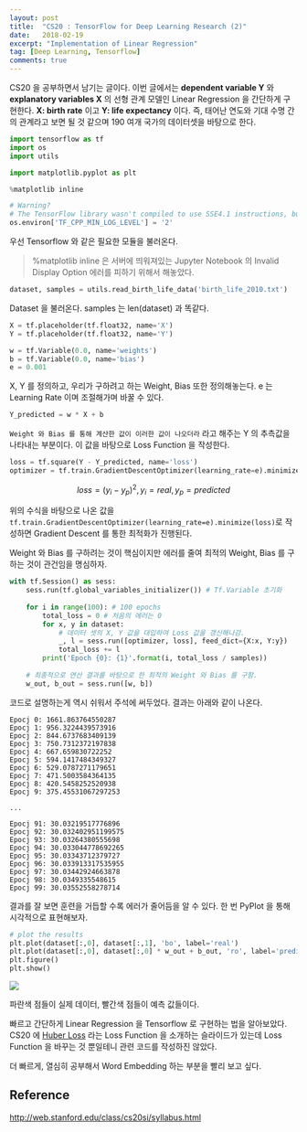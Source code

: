 ```yaml
---
layout: post
title:  "CS20 : TensorFlow for Deep Learning Research (2)"
date:   2018-02-19
excerpt: "Implementation of Linear Regression"
tag: [Deep Learning, Tensorflow]
comments: true
---
```


CS20 을 공부하면서 남기는 글이다. 이번 글에서는 **dependent variable Y** 와 **explanatory variables X** 의 선형 관계 모델인 Linear Regression 을 간단하게 구현한다. **X: birth rate** 이고 **Y: life expectancy** 이다. 즉, 태어난 연도와 기대 수명 간의 관계라고 보면 될 것 같으며 190 여개 국가의 데이터셋을 바탕으로 한다.

```python
import tensorflow as tf
import os
import utils

import matplotlib.pyplot as plt

%matplotlib inline

# Warning?
# The TensorFlow library wasn't compiled to use SSE4.1 instructions, but these are available on your machine and could speed up CPU computations.
os.environ['TF_CPP_MIN_LOG_LEVEL'] = '2'
```
우선 Tensorflow 와 같은 필요한 모듈을 불러온다. 

> %matplotlib inline 은 서버에 띄워져있는 Jupyter Notebook 의 Invalid Display Option 에러를 피하기 위해서 해놓았다.

```python
dataset, samples = utils.read_birth_life_data('birth_life_2010.txt')
```
Dataset 을 불러온다. samples  는 len(dataset) 과 똑같다.

```python
X = tf.placeholder(tf.float32, name='X')
Y = tf.placeholder(tf.float32, name='Y')

w = tf.Variable(0.0, name='weights')
b = tf.Variable(0.0, name='bias')
e = 0.001
```
X, Y 를 정의하고, 우리가 구하려고 하는 Weight, Bias 또한 정의해놓는다. e 는 Learning Rate 이며 조절해가며 바꿀 수 있다.

```python
Y_predicted = w * X + b 
```
`Weight 와 Bias 를 통해 계산한 값이 이러한 값이 나오더라` 라고 해주는 Y 의 추측값을 나타내는 부분이다. 이 값을 바탕으로 Loss Function 을 작성한다.

```python
loss = tf.square(Y - Y_predicted, name='loss')
optimizer = tf.train.GradientDescentOptimizer(learning_rate=e).minimize(loss)
```
$$
loss = (y_i-y_p)^2, y_i = real, y_p = predicted
$$

위의 수식을 바탕으로 나온 값을 `tf.train.GradientDescentOptimizer(learning_rate=e).minimize(loss)`로 작성하면 Gradient Descent 를 통한 최적화가 진행된다. 

Weight 와 Bias 를 구하려는 것이 핵심이지만 에러를 줄여 최적의 Weight, Bias 를 구하는 것이 관건임을 명심하자.

```python
with tf.Session() as sess:
    sess.run(tf.global_variables_initializer()) # Tf.Variable 초기화
    
    for i in range(100): # 100 epochs
        total_loss = 0 # 처음의 에러는 0
        for x, y in dataset:
            # 데이터 셋의 X, Y 값을 대입하여 Loss 값을 갱신해나감.
            _, l = sess.run([optimizer, loss], feed_dict={X:x, Y:y})
            total_loss += l 
        print('Epoch {0}: {1}'.format(i, total_loss / samples))
        
    # 최종적으로 연산 결과를 바탕으로 한 최적의 Weight 와 Bias 를 구함.
    w_out, b_out = sess.run([w, b])
```
코드로 설명하는게 역시 쉬워서 주석에 써두었다. 결과는 아래와 같이 나온다.

    Epocj 0: 1661.863764550287
    Epocj 1: 956.3224439573916
    Epocj 2: 844.6737683409139
    Epocj 3: 750.7312372197838
    Epocj 4: 667.659830722252
    Epocj 5: 594.1417484349327
    Epocj 6: 529.0787271179651
    Epocj 7: 471.5003584364135
    Epocj 8: 420.5458252520938
    Epocj 9: 375.45531067297253
    
    ...
    
    Epocj 91: 30.03219517776896
    Epocj 92: 30.032402951199575
    Epocj 93: 30.03264380555698
    Epocj 94: 30.033044778692265
    Epocj 95: 30.03343712379727
    Epocj 96: 30.033913317535955
    Epocj 97: 30.03442924663878
    Epocj 98: 30.0349335548615
    Epocj 99: 30.03552558278714
결과를 잘 보면 훈련을 거듭할 수록 에러가 줄어듬을 알 수 있다. 한 번 PyPlot 을 통해 시각적으로 표현해보자.

```python
# plot the results
plt.plot(dataset[:,0], dataset[:,1], 'bo', label='real')
plt.plot(dataset[:,0], dataset[:,0] * w_out + b_out, 'ro', label='predict')
plt.figure()
plt.show()
```
![](https://github.com/ParkJude/parkjude.github.io/blob/master/assets/img/linear_regression_output.png?raw=true)

파란색 점들이 실제 데이터, 빨간색 점들이 예측 값들이다.

빠르고 간단하게 Linear Regression 을 Tensorflow 로 구현하는 법을 알아보았다. CS20 에 [Huber Loss](https://en.wikipedia.org/wiki/Huber_loss) 라는 Loss Function 을 소개하는 슬라이드가 있는데 Loss Function 을 바꾸는 것 뿐일테니 관련 코드를 작성하진 않았다.

더 빠르게, 열심히 공부해서 Word Embedding 하는 부분을 빨리 보고 싶다.

## Reference

http://web.stanford.edu/class/cs20si/syllabus.html